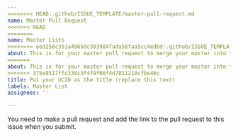 ```yaml
---
<<<<<<<< HEAD:.github/ISSUE_TEMPLATE/master-pull-request.md
name: Master Pull Request
<<<<<<< HEAD
========
name: Master Lists
>>>>>>>> eed258c351a4965dc3039847ada58faa5cc4edbd:.github/ISSUE_TEMPLATE/master-lists.md
about: This is for your master pull request to merge your master into this repo.
=======
about: This is for your master pull request to merge your master into this repo
>>>>>>> 375e8517ffc338c3f4f9f06f4d7811218cfbe46c
title: Put your UCID as the title (replace this text)
labels: Master List
assignees: ''

---
```


You need to make a pull request and add the link to the pull request to this issue when you submit.
